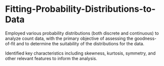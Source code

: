 # Fitting-Probability-Distributions-to-Data
Employed various probability distributions (both discrete and continuous) to analyze count data, with the primary objective of assessing the goodness-of-fit and to determine the suitability of the distributions for the data. 

Identified key characteristics including skewness, kurtosis, symmetry, and other relevant features to inform the analysis. 

